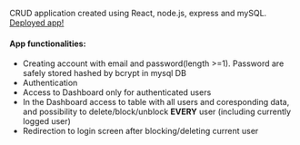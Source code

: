 CRUD application created using React, node.js, express and mySQL. [Deployed app!](https://subtle-gumdrop-1f19c3.netlify.app/)
#### App functionalities:
* Creating account with email and password(length >=1). Password are safely stored hashed by bcrypt in mysql DB
* Authentication
* Access to Dashboard only for authenticated users
* In the Dashboard access to table with all users and coresponding data, and possibility to delete/block/unblock **EVERY** user (including currently logged user)
* Redirection to login screen after blocking/deleting current user

